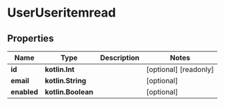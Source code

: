 
# UserUseritemread

## Properties
| Name | Type | Description | Notes |
| ------------ | ------------- | ------------- | ------------- |
| **id** | **kotlin.Int** |  |  [optional] [readonly] |
| **email** | **kotlin.String** |  |  [optional] |
| **enabled** | **kotlin.Boolean** |  |  [optional] |



